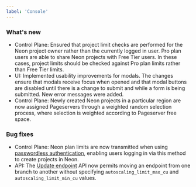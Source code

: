 ```yaml
---
label: 'Console'
---
```


### What's new

- Control Plane: Ensured that project limit checks are performed for the Neon project owner rather than the currently logged in user. Pro plan users are able to share Neon projects with Free Tier users. In these cases, project limits should be checked against Pro plan limits rather than Free Tier limits.
- UI: Implemented usability improvements for modals. The changes ensure that modals receive focus when opened and that modal buttons are disabled until there is a change to submit and while a form is being submitted. New error messages were added.
- Control Plane: Newly created Neon projects in a particular region are now assigned Pageservers through a weighted random selection process, where selection is weighted according to Pageserver free space.

### Bug fixes

- Control Plane: Neon plan limits are now transmitted when using [passwordless authentication](/docs/connect/passwordless-connect), enabling users logging in via this method to create projects in Neon.
- API: The [Update endpoint](https://api-docs.neon.tech/reference/updateprojectendpoint) API now permits moving an endpoint from one branch to another without specifying `autoscaling_limit_max_cu` and `autoscaling_limit_min_cu` values.
